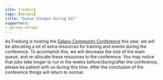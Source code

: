 ```yaml
---
site: freiburg
tags: [devops]
title: "Queue changes during GCC"
supporters:
- galaxy-europe
---
```


As Freiburg is hosting the [Galaxy Community Conference](https://gcc2019.sched.com/) this year, we will be allocating a lot of extra resources for training and events during the conference. To accomplish this, we will decrease the size of the main queue, and re-allocate these resources to the conference. You may notice that jobs take longer to run in the weeks before/during/after the conference, please be patient with us during this time. After the conclusion of the conference things will return to normal.
